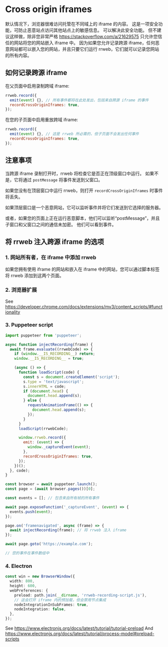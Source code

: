 # Cross origin iframes

默认情况下，浏览器很难访问托管在不同域上的 iframe 的内容。 这是一项安全功能，可防止恶意站点访问其他站点上的敏感信息。 可以解决此安全功能。
但不建议这样做，除非您非常严格 https://stackoverflow.com/a/21629575 只允许您信任的网站将您的网站嵌入 iframe 中。
因为如果您允许记录跨源 iframe，任何恶意网站都可以嵌入您的网站，并且只要它们运行 rrweb，它们就可以记录您网站的所有内容。

## 如何记录跨源 iframe

在父页面中启用录制跨域 iframe:

```js
rrweb.record({
  emit(event) {}, // 所有事件都将在此处发出，包括来自跨源 iframe 的事件
  recordCrossOriginIframes: true,
});
```

在您的子页面中启用重放跨域 iframe:

```js
rrweb.record({
  emit(event) {}, // 这是 rrweb 所必需的，但子页面不会发出任何事件
  recordCrossOriginIframes: true,
});
```

## 注意事项

当跨源 iframe 录制打开时，rrweb 将检查它是否正在顶级窗口中运行。
如果不是，它将通过 `postMessage` 将事件发送到父窗口。

如果您没有在顶层窗口中运行 rrweb，则打开 `recordCrossOriginIframes` 时事件将丢失。

如果顶层窗口是一个恶意网站，它可以监听事件并将它们发送到它选择的服务器。

或者，如果您的页面上正在运行恶意脚本，他们可以监听“postMessage”，并且子窗口和父窗口之间的通信未加密。 他们可以看到事件。

## 将 rrweb 注入跨源 iframe 的选项

### 1. 网站所有者，在 iframe 中添加 rrweb

如果您拥有使用 iframe 的网站和嵌入在 iframe 中的网站，您可以通过脚本标签将 rrweb 添加到这两个页面。

### 2. 浏览器扩展

See https://developer.chrome.com/docs/extensions/mv3/content_scripts/#functionality

### 3. Puppeteer script

```js
import puppeteer from 'puppeteer';

async function injectRecording(frame) {
  await frame.evaluate((rrwebCode) => {
    if (window.__IS_RECORDING__) return;
    window.__IS_RECORDING__ = true;

    (async () => {
      function loadScript(code) {
        const s = document.createElement('script');
        s.type = 'text/javascript';
        s.innerHTML = code;
        if (document.head) {
          document.head.append(s);
        } else {
          requestAnimationFrame(() => {
            document.head.append(s);
          });
        }
      }
      loadScript(rrwebCode);

      window.rrweb.record({
        emit: (event) => {
          window._captureEvent(event);
        },
        recordCrossOriginIframes: true,
      });
    })();
  }, code);
}

const browser = await puppeteer.launch();
const page = (await browser.pages())[0];

const events = []; // 包含来自所有帧的所有事件

await page.exposeFunction('_captureEvent', (event) => {
  events.push(event);
});

page.on('framenavigated', async (frame) => {
  await injectRecording(frame); // 将 rrweb 注入 iframe
});

await page.goto('https://example.com');

// 您的事件在事件数组中
```

### 4. Electron

```ts
const win = new BrowserWindow({
  width: 800,
  height: 600,
  webPreferences: {
    preload: path.join(__dirname, 'rrweb-recording-script.js'),
    // 这会打开 iframe 内的预加载，但会禁用节点集成
    nodeIntegrationInSubFrames: true,
    nodeIntegration: false,
  },
});
```

See https://www.electronjs.org/docs/latest/tutorial/tutorial-preload
And https://www.electronjs.org/docs/latest/tutorial/process-model#preload-scripts
